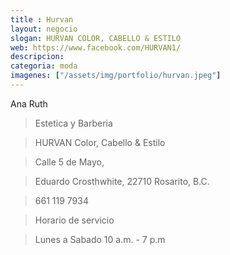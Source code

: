 ```yaml
---
title : Hurvan
layout: negocio
slogan: HURVAN COLOR, CABELLO & ESTILO
web: https://www.facebook.com/HURVAN1/
descripcion: 
categoria: moda
imagenes: ["/assets/img/portfolio/hurvan.jpeg"]
---
```


Ana Ruth

>Estetica y Barberia

>HURVAN Color, Cabello & Estilo

>Calle 5 de Mayo,

>Eduardo Crosthwhite, 22710 Rosarito, B.C.

>661 119 7934

>Horario de servicio

>Lunes a Sabado 10 a.m. - 7 p.m 

